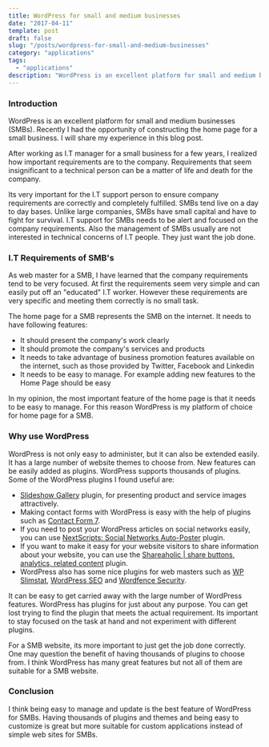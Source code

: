 ```yaml
---
title: WordPress for small and medium businesses
date: "2017-04-11"
template: post
draft: false
slug: "/posts/wordpress-for-small-and-medium-businesses"
category: "applications"
tags:
  - "applications"
description: "WordPress is an excellent platform for small and medium businesses (SMBs). Recently I had the opportunity of constructing the home page for a small business. I will share my experience in this blog post."
---
```


### Introduction
WordPress is an excellent platform for small and medium businesses (SMBs). Recently I had the opportunity of constructing the home page for a small business. I will share my experience in this blog post.

After working as I.T manager for a small business for a few years, I realized how important requirements are to the company. Requirements that seem insignificant to a technical person can be a matter of life and death for the company.

Its very important for the I.T support person to ensure company requirements are correctly and completely fulfilled. SMBs tend live on a day to day bases. Unlike large companies, SMBs have small capital and have to fight for survival. I.T support for SMBs needs to be alert and focused on the company requirements. Also the management of SMBs usually are not interested in technical concerns of I.T people. They just want the job done.

### I.T Requirements of SMB's
As web master for a SMB, I have learned that the company requirements tend to be very focused. At first the requirements seem very simple and can easily put off an "educated" I.T worker. However these requirements are very specific and meeting them correctly is no small task.

The home page for a SMB represents the SMB on the internet. It needs to have following features:

* It should present the company's work clearly
* It should promote the company's services and products
* It needs to take advantage of business promotion features available on the internet, such as those provided by Twitter, Facebook and Linkedin
* It needs to be easy to manage. For example adding new features to the Home Page should be easy

In my opinion, the most important feature of the home page is that it needs to be easy to manage. For this reason WordPress is my platform of choice for home page for a SMB.

### Why use WordPress
WordPress is not only easy to administer, but it can also be extended easily. It has a large number of website themes to choose from. New features can be easily added as plugins. WordPress supports thousands of plugins. Some of the WordPress plugins I found useful are:

* [Slideshow Gallery](http://tribulant.com/plugins/view/13/wordpress-slideshow-gallery) plugin, for presenting product and service images attractively.
* Making contact forms with WordPress is easy with the help of plugins such as [Contact Form 7](https://wordpress.org/plugins/contact-form-7/).
* If you need to post your WordPress articles on social networks easily, you can use [NextScripts: Social Networks Auto-Poster](http://www.nextscripts.com/social-networks-auto-poster-for-wordpress) plugin.
* If you want to make it easy for your website visitors to share information about your website, you can use the [Shareaholic | share buttons, analytics, related content](https://shareaholic.com/publishers/) plugin.
* WordPress also has some nice plugins for web masters such as [WP Slimstat](http://wordpress.org/plugins/wp-slimstat/), [WordPress SEO](https://yoast.com/wordpress/plugins/seo#utm_source=wpadmin&utm_medium=plugin&utm_campaign=wpseoplugin) and [Wordfence Security](http://www.wordfence.com/).

It can be easy to get carried away with the large number of WordPress features. WordPress has plugins for just about any purpose. You can get lost trying to find the plugin that meets the actual requirement. Its important to stay focused on the task at hand and not experiment with different plugins.

For a SMB website, its more important to just get the job done correctly. One may question the benefit of having thousands of plugins to choose from. I think WordPress has many great features but not all of them are suitable for a SMB website.

### Conclusion
I think being easy to manage and update is the best feature of WordPress for SMBs. Having thousands of plugins and themes and being easy to customize is great but more suitable for custom applications instead of simple web sites for SMBs.
